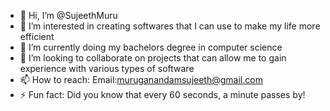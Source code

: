 - 👋 Hi, I’m @SujeethMuru
- 👀 I’m interested in creating softwares that I can use to make my life more efficient
- 🌱 I’m currently doing my bachelors degree in computer science
- 💞️ I’m looking to collaborate on projects that can allow me to gain experience with various types of software
- 📫 How to reach: Email:muruganandamsujeeth@gmail.com
- ⚡ Fun fact: Did you know that every 60 seconds, a minute passes by!

<!---
SujeethMuru/SujeethMuru is a ✨ special ✨ repository because its `README.md` (this file) appears on your GitHub profile.
You can click the Preview link to take a look at your changes.
--->
